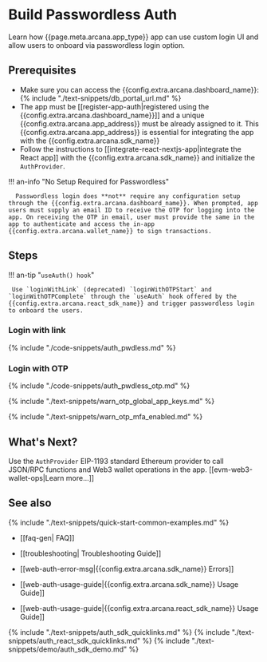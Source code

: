 # Build Passwordless Auth

Learn how {{page.meta.arcana.app_type}} app can use custom login UI and allow users to onboard via passwordless login option.

## Prerequisites

* Make sure you can access the {{config.extra.arcana.dashboard_name}}: {% include "./text-snippets/db_portal_url.md" %}
* The app must be [[register-app-auth|registered using the {{config.extra.arcana.dashboard_name}}]] and a unique {{config.extra.arcana.app_address}} must be already assigned to it. This {{config.extra.arcana.app_address}} is essential for integrating the app with the {{config.extra.arcana.sdk_name}}
* Follow the instructions to [[integrate-react-nextjs-app|integrate the React app]] with the {{config.extra.arcana.sdk_name}} and initialize the `AuthProvider`.

!!! an-info "No Setup Required for Passwordless"

      Passwordless login does **not** require any configuration setup through the {{config.extra.arcana.dashboard_name}}. When prompted, app users must supply an email ID to receive the OTP for logging into the app. On receiving the OTP in email, user must provide the same in the app to authenticate and access the in-app {{config.extra.arcana.wallet_name}} to sign transactions.

## Steps

!!! an-tip "`useAuth() hook`"

     Use `loginWithLink` (deprecated) `loginWithOTPStart` and `loginWithOTPComplete` through the `useAuth` hook offered by the {{config.extra.arcana.react_sdk_name}} and trigger passwordless login to onboard the users. 

### Login with link

{% include "./code-snippets/auth_pwdless.md" %}

### Login with OTP

{% include "./code-snippets/auth_pwdless_otp.md" %}

{% include "./text-snippets/warn_otp_global_app_keys.md" %}

{% include "./text-snippets/warn_otp_mfa_enabled.md" %}

## What's Next?

Use the `AuthProvider` EIP-1193 standard Ethereum provider to call JSON/RPC functions and Web3 wallet operations in the app. [[evm-web3-wallet-ops|Learn more...]]

## See also

{% include "./text-snippets/quick-start-common-examples.md" %}

* [[faq-gen| FAQ]]

* [[troubleshooting| Troubleshooting Guide]]

* [[web-auth-error-msg|{{config.extra.arcana.sdk_name}} Errors]]

* [[web-auth-usage-guide|{{config.extra.arcana.sdk_name}} Usage Guide]]

* [[web-auth-usage-guide|{{config.extra.arcana.react_sdk_name}} Usage Guide]]

{% include "./text-snippets/auth_sdk_quicklinks.md" %}
{% include "./text-snippets/auth_react_sdk_quicklinks.md" %}
{% include "./text-snippets/demo/auth_sdk_demo.md" %}
